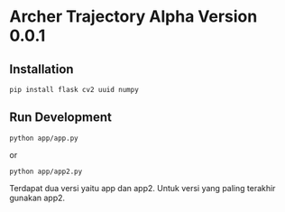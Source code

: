 # Archer Trajectory Alpha Version 0.0.1

## Installation
```
pip install flask cv2 uuid numpy
```

## Run Development
``` 
python app/app.py
```
or
```
python app/app2.py
```

Terdapat dua versi yaitu app dan app2. Untuk versi yang paling terakhir gunakan app2.